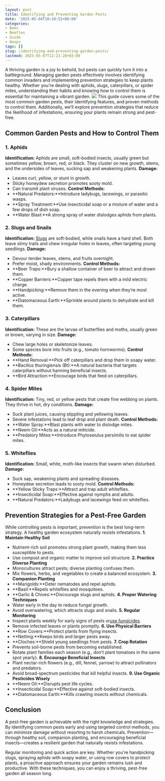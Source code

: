 ```yaml
---
layout: post
title: Identifying and Preventing Garden Pests
date: '2025-05-04T10:28:52+00:00'
categories:
- Bees
- Beetles
- Guide
- Wasps
tags: []
slug: /identifying-and-preventing-garden-pests/
lastmod: 2025-05-07T12:21:28+03:00
---
```


A thriving garden is a joy to behold, but pests can quickly turn it into a battleground. Managing garden pests effectively involves identifying common invaders and implementing prevention strategies to keep plants healthy.
Whether you're dealing with aphids, slugs, caterpillars, or spider mites, understanding their habits and knowing how to control them is essential for maintaining a vibrant garden.
![](/assets/img/03/Identifying-and-Preventing-Garden-Pests-300x225.jpg)
This guide covers some of the most common garden pests, their identifying features, and proven methods to control them. Additionally, we’ll explore prevention strategies that reduce the likelihood of infestations, ensuring your plants remain strong and pest-free.
## **Common Garden Pests and How to Control Them**
### **1. Aphids**
**Identification:**
Aphids are small, soft-bodied insects, usually green but sometimes yellow, brown, red, or black. They cluster on new growth, stems, and the undersides of leaves, sucking sap and weakening plants.
**Damage:**
- Leaves curl, yellow, or stunt in growth.
- Sticky honeydew secretion promotes sooty mold.
- Can transmit plant viruses.
**Control Methods:**
- **Natural Predators:**Introduce ladybugs, lacewings, or parasitic wasps.
- **Spray Treatment:**Use insecticidal soap or a mixture of water and a few drops of dish soap.
- **Water Blast:**A strong spray of water dislodges aphids from plants.
### **2. Slugs and Snails**
**Identification:**
[Slugs](https://pestpolicy.com/do-lizards-eat-snails/)
are soft-bodied, while snails have a hard shell. Both leave slimy trails and chew irregular holes in leaves, often targeting young seedlings.
**Damage:**
- Devour tender leaves, stems, and fruits overnight.
- Prefer moist, shady environments.
**Control Methods:**
- **Beer Traps:**Bury a shallow container of beer to attract and drown them.
- **Copper Barriers:**Copper tape repels them with a mild electric charge.
- **Handpicking:**Remove them in the evening when they’re most active.
- **Diatomaceous Earth:**Sprinkle around plants to dehydrate and kill them.
### **3. Caterpillars**
**Identification:**
These are the larvae of butterflies and moths, usually green or brown, varying in size.
**Damage:**
- Chew large holes or skeletonize leaves.
- Some species bore into fruits (e.g., tomato hornworms).
**Control Methods:**
- **Hand Removal:**Pick off caterpillars and drop them in soapy water.
- **Bacillus thuringiensis (Bt):**A natural bacteria that targets caterpillars without harming beneficial insects.
- **Bird Attraction:**Encourage birds that feed on caterpillars.
### **4. Spider Mites**
**Identification:**
Tiny, red, or yellow pests that create fine webbing on plants. They thrive in hot, dry conditions.
**Damage:**
- Suck plant juices, causing stippling and yellowing leaves.
- Severe infestations lead to leaf drop and plant death.
**Control Methods:**
- **Water Spray:**Blast plants with water to dislodge mites.
- **Neem Oil:**Acts as a natural miticide.
- **Predatory Mites:**Introduce Phytoseiulus persimilis to eat spider mites.
### **5. Whiteflies**
**Identification:**
Small, white, moth-like insects that swarm when disturbed.
**Damage:**
- Suck sap, weakening plants and spreading diseases.
- Honeydew secretion leads to sooty mold.
**Control Methods:**
- **Yellow Sticky Traps:**Attract and trap adult whiteflies.
- **Insecticidal Soap:**Effective against nymphs and adults.
- **Natural Predators:**Ladybugs and lacewings feed on whiteflies.
## **Prevention Strategies for a Pest-Free Garden**
While controlling pests is important, prevention is the best long-term strategy. A healthy garden ecosystem naturally resists infestations.
**1. Maintain Healthy Soil**
- Nutrient-rich soil promotes strong plant growth, making them less susceptible to pests.
- Use compost and organic matter to improve soil structure.
**2. Practice Diverse Planting**
- Monocultures attract pests; diverse planting confuses them.
- Mix flowers, herbs, and vegetables to create a balanced ecosystem.
**3. Companion Planting**
- **Marigolds:**Deter nematodes and repel aphids.
- **Basil:**Repels whiteflies and mosquitoes.
- **Garlic & Chives:**Discourage slugs and aphids.
**4. Proper Watering Techniques**
- Water early in the day to reduce fungal growth.
- Avoid overwatering, which attracts slugs and snails.
**5. Regular Monitoring**
- Inspect plants weekly for early signs of pests or[use fungicides](https://pestpolicy.com/best-fungicide-powdery-mildew/).
- Remove infected leaves or plants promptly.
**6. Use Physical Barriers**
- **Row Covers:**Protect plants from flying insects.
- **Netting:**Keeps birds and larger pests away.
- **Cloches:**Shield young seedlings from pests.
**7. Crop Rotation**
- Prevents soil-borne pests from becoming established.
- Rotate plant families each season (e.g., don’t plant tomatoes in the same spot yearly).
**8. Encourage Beneficial Insects**
- Plant nectar-rich flowers (e.g., dill, fennel, yarrow) to attract pollinators and predators.
- Avoid broad-spectrum pesticides that kill helpful insects.
**9. Use Organic Pesticides Wisely**
- **Neem Oil:**Disrupts pest life cycles.
- **Insecticidal Soap:**Effective against soft-bodied insects.
- **Diatomaceous Earth:**Kills crawling insects without chemicals.
## **Conclusion**
A pest-free garden is achievable with the right knowledge and strategies. By identifying common pests early and using targeted control methods, you can minimize damage without resorting to harsh chemicals. Prevention—through healthy soil, companion planting, and encouraging beneficial insects—creates a resilient garden that naturally resists infestations.

Regular monitoring and quick action are key. Whether you're handpicking slugs, spraying aphids with soapy water, or using row covers to protect plants, a proactive approach ensures your garden remains lush and productive. With these techniques, you can enjoy a thriving, pest-free garden all season long.
